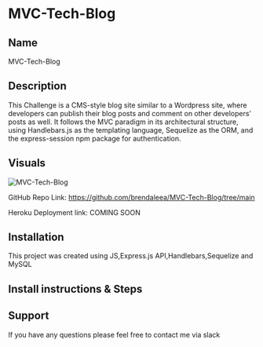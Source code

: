 # MVC-Tech-Blog

## Name
MVC-Tech-Blog


## Description
This Challenge is a CMS-style blog site similar to a Wordpress site, where developers can publish their blog posts and comment on other developers’ posts as well. It follows the MVC paradigm in its architectural structure, using Handlebars.js as the templating language, Sequelize as the ORM, and the express-session npm package for authentication.

## Visuals

![MVC-Tech-Blog](./)


GitHub Repo Link: https://github.com/brendaleea/MVC-Tech-Blog/tree/main

Heroku Deployment link: COMING SOON




## Installation
This project was created using JS,Express.js API,Handlebars,Sequelize and MySQL

## Install instructions & Steps



## Support
If you have any questions please feel free to contact me via slack 